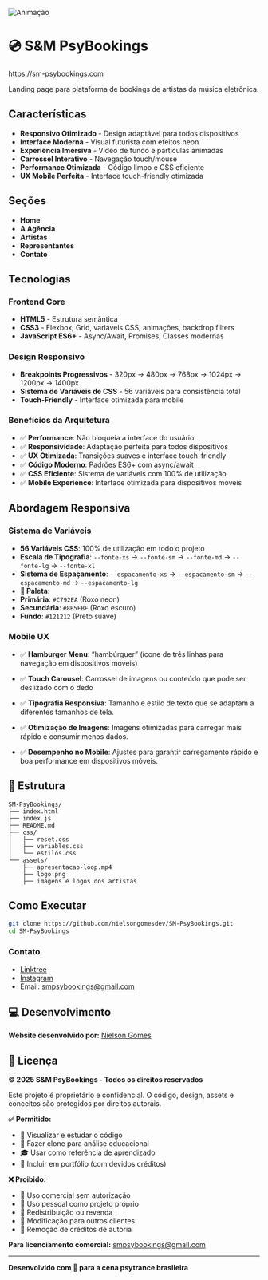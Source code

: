 ![Animação](https://github.com/user-attachments/assets/39234b4e-fffe-48c4-9c19-37c86029fbb3)

# 💿 S&M PsyBookings
https://sm-psybookings.com

Landing page para plataforma de bookings de artistas da música eletrônica.

## Características

- **Responsivo Otimizado** - Design adaptável para todos dispositivos
- **Interface Moderna** - Visual futurista com efeitos neon
- **Experiência Imersiva** - Vídeo de fundo e partículas animadas
- **Carrossel Interativo** - Navegação touch/mouse
- **Performance Otimizada** - Código limpo e CSS eficiente
- **UX Mobile Perfeita** - Interface touch-friendly otimizada

##  Seções

- **Home** 
- **A Agência**
- **Artistas** 
- **Representantes**
- **Contato**

##  Tecnologias

### **Frontend Core**
- **HTML5** - Estrutura semântica
- **CSS3** - Flexbox, Grid, variáveis CSS, animações, backdrop filters
- **JavaScript ES6+** - Async/Await, Promises, Classes modernas

### **Design Responsivo**

- **Breakpoints Progressivos** - 320px → 480px → 768px → 1024px → 1200px → 1400px
- **Sistema de Variáveis de CSS** - 56 variáveis para consistência total
- **Touch-Friendly** - Interface otimizada para mobile




### **Benefícios da Arquitetura**
- ✅ **Performance**: Não bloqueia a interface do usuário
- ✅ **Responsividade**: Adaptação perfeita para todos dispositivos  
- ✅ **UX Otimizada**: Transições suaves e interface touch-friendly
- ✅ **Código Moderno**: Padrões ES6+ com async/await
- ✅ **CSS Eficiente**: Sistema de variáveis com 100% de utilização
- ✅ **Mobile Experience**: Interface otimizada para dispositivos móveis

##  Abordagem Responsiva



### **Sistema de Variáveis**
- **56 Variáveis CSS**: 100% de utilização em todo o projeto
- **Escala de Tipografia**: `--fonte-xs` → `--fonte-sm` → `--fonte-md` → `--fonte-lg` → `--fonte-xl`
- **Sistema de Espaçamento**: `--espacamento-xs` → `--espacamento-sm` → `--espacamento-md` → `--espacamento-lg`
- **🎨 Paleta**:
- **Primária**: `#C792EA` (Roxo neon)
- **Secundária**: `#8B5FBF` (Roxo escuro)
- **Fundo**: `#121212` (Preto suave)


### **Mobile UX**
- ✅ **Hamburger Menu**: “hambúrguer” (ícone de três linhas para navegação em dispositivos móveis)
- ✅ **Touch Carousel**:  Carrossel de imagens ou conteúdo que pode ser deslizado com o dedo

- ✅ **Tipografia Responsiva**:  Tamanho e estilo de texto que se adaptam a diferentes tamanhos de tela.

- ✅ **Otimização de Imagens**: Imagens otimizadas para carregar mais rápido e consumir menos dados.

- ✅ **Desempenho no Mobile**:  Ajustes para garantir carregamento rápido e boa performance em dispositivos móveis.
## 📁 Estrutura

```
SM-PsyBookings/
├── index.html
├── index.js
├── README.md
├── css/
│   ├── reset.css
│   ├── variables.css
│   └── estilos.css
└── assets/
    ├── apresentacao-loop.mp4
    ├── logo.png
    ├── imagens e logos dos artistas
```

## Como Executar

```bash
git clone https://github.com/nielsongomesdev/SM-PsyBookings.git
cd SM-PsyBookings
```

### Contato
- [Linktree](https://linktr.ee/SMPSYBOOKINGS)
- [Instagram](https://www.instagram.com/smpsybookings/)
- Email: smpsybookings@gmail.com


## 💻 Desenvolvimento

**Website desenvolvido por:** [Nielson Gomes](https://github.com/nielsongomesdev)

## 📄 Licença

**© 2025 S&M PsyBookings - Todos os direitos reservados**

Este projeto é proprietário e confidencial. O código, design, assets e conceitos são protegidos por direitos autorais.

**✅ Permitido:**
- 👀 Visualizar e estudar o código
- 📂 Fazer clone para análise educacional
- 🎓 Usar como referência de aprendizado
- 💼 Incluir em portfólio (com devidos créditos)

**❌ Proibido:**
- 🚫 Uso comercial sem autorização
- 🚫 Uso pessoal como projeto próprio
- 🚫 Redistribuição ou revenda
- 🚫 Modificação para outros clientes
- 🚫 Remoção de créditos de autoria

**Para licenciamento comercial:** smpsybookings@gmail.com

---

**Desenvolvido com 💜 para a cena psytrance brasileira**

